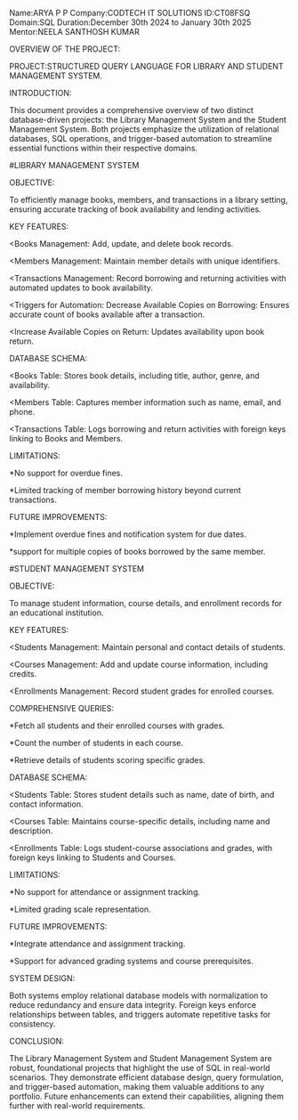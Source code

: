 Name:ARYA P P
Company:CODTECH IT SOLUTIONS
ID:CT08FSQ
Domain:SQL
Duration:December 30th 2024 to January 30th 2025
Mentor:NEELA SANTHOSH KUMAR



OVERVIEW OF THE PROJECT:

PROJECT:STRUCTURED QUERY LANGUAGE FOR LIBRARY AND STUDENT MANAGEMENT SYSTEM.


INTRODUCTION:

This document provides a comprehensive overview of two distinct database-driven projects: the Library Management System and the Student Management System. Both projects emphasize the utilization of relational databases, SQL operations, and trigger-based automation to streamline essential functions within their respective domains.

#LIBRARY MANAGEMENT SYSTEM

OBJECTIVE:

To efficiently manage books, members, and transactions in a library setting, ensuring accurate tracking of book availability and lending activities.

KEY FEATURES:

<Books Management: Add, update, and delete book records.

<Members Management: Maintain member details with unique identifiers.

<Transactions Management: Record borrowing and returning activities with automated updates to book availability.

<Triggers for Automation: Decrease Available Copies on Borrowing: Ensures accurate count of books available after a transaction.

<Increase Available Copies on Return: Updates availability upon book return.

DATABASE SCHEMA:

<Books Table: Stores book details, including title, author, genre, and availability.

<Members Table: Captures member information such as name, email, and phone.

<Transactions Table: Logs borrowing and return activities with foreign keys linking to Books and Members.

LIMITATIONS:

*No support for overdue fines.

*Limited tracking of member borrowing history beyond current transactions.

FUTURE IMPROVEMENTS:

*Implement overdue fines and notification system for due dates.

*support for multiple copies of books borrowed by the same member.

#STUDENT MANAGEMENT SYSTEM

OBJECTIVE:

To manage student information, course details, and enrollment records for an educational institution.

KEY FEATURES:

<Students Management: Maintain personal and contact details of students.

<Courses Management: Add and update course information, including credits.

<Enrollments Management: Record student grades for enrolled courses.

COMPREHENSIVE QUERIES:

*Fetch all students and their enrolled courses with grades.

*Count the number of students in each course.

*Retrieve details of students scoring specific grades.

DATABASE SCHEMA:

<Students Table: Stores student details such as name, date of birth, and contact information.

<Courses Table: Maintains course-specific details, including name and description.

<Enrollments Table: Logs student-course associations and grades, with foreign keys linking to Students and Courses.

LIMITATIONS:

*No support for attendance or assignment tracking.

*Limited grading scale representation.

FUTURE IMPROVEMENTS:

*Integrate attendance and assignment tracking.

*Support for advanced grading systems and course prerequisites.

SYSTEM DESIGN:

Both systems employ relational database models with normalization to reduce redundancy and ensure data integrity. Foreign keys enforce relationships between tables, and triggers automate repetitive tasks for consistency.

CONCLUSION:

The Library Management System and Student Management System are robust, foundational projects that highlight the use of SQL in real-world scenarios. They demonstrate efficient database design, query formulation, and trigger-based automation, making them valuable additions to any portfolio. Future enhancements can extend their capabilities, aligning them further with real-world requirements.

